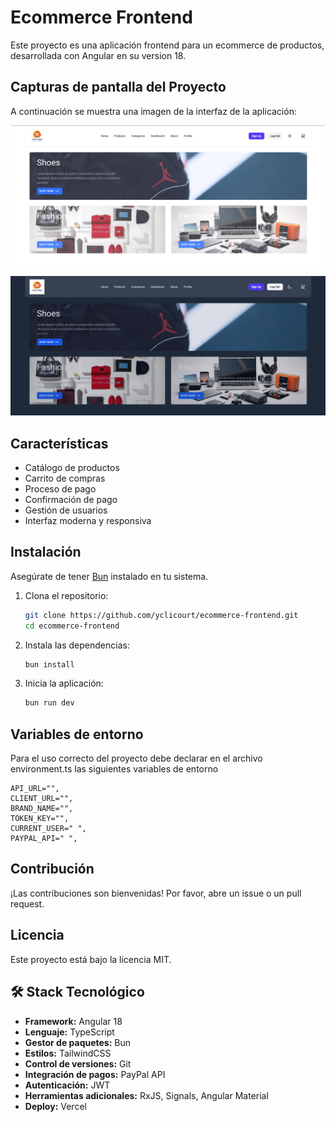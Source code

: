 # Ecommerce Frontend

Este proyecto es una aplicación frontend para un ecommerce de productos, desarrollada con Angular en su version 18.

## Capturas de pantalla del Proyecto

A continuación se muestra una imagen de la interfaz de la aplicación:

![Vista previa del proyecto modo light](./public/web_modo_light.png)

![Vista previa del proyecto modo dark](./public/web_modo_dark.png)

## Características

- Catálogo de productos
- Carrito de compras
- Proceso de pago
- Confirmación de pago
- Gestión de usuarios
- Interfaz moderna y responsiva

## Instalación

Asegúrate de tener [Bun](https://bun.sh/) instalado en tu sistema.

1. Clona el repositorio:

   ```bash
   git clone https://github.com/yclicourt/ecommerce-frontend.git
   cd ecommerce-frontend
   ```

2. Instala las dependencias:

   ```bash
   bun install
   ```

3. Inicia la aplicación:

   ```bash
   bun run dev
   ```

## Variables de entorno

Para el uso correcto del proyecto debe declarar en el archivo environment.ts las siguientes variables de entorno

    API_URL="",
    CLIENT_URL="",
    BRAND_NAME="",
    TOKEN_KEY="",
    CURRENT_USER=" ",
    PAYPAL_API=" ",

## Contribución

¡Las contribuciones son bienvenidas! Por favor, abre un issue o un pull request.

## Licencia

Este proyecto está bajo la licencia MIT.

## 🛠️ Stack Tecnológico

- **Framework:** Angular 18  
- **Lenguaje:** TypeScript  
- **Gestor de paquetes:** Bun  
- **Estilos:** TailwindCSS  
- **Control de versiones:** Git  
- **Integración de pagos:** PayPal API  
- **Autenticación:** JWT  
- **Herramientas adicionales:** RxJS, Signals, Angular Material
- **Deploy:** Vercel 

